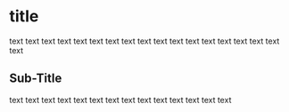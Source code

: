 # title
text text text text text text text text text text text text text text text text text text 

## Sub-Title
text text text text text text text text text text text text text text 
